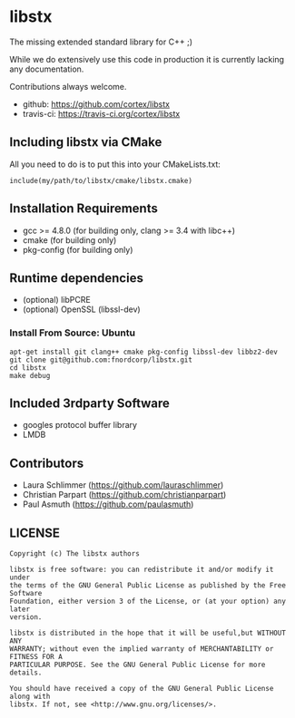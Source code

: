 libstx
======

The missing extended standard library for C++ ;)

While we do extensively use this code in production it is currently lacking any documentation.

Contributions always welcome.

- github: https://github.com/cortex/libstx
- travis-ci: https://travis-ci.org/cortex/libstx

## Including libstx via CMake

All you need to do is to put this into your CMakeLists.txt:

    include(my/path/to/libstx/cmake/libstx.cmake)


## Installation Requirements

- gcc >= 4.8.0 (for building only, clang >= 3.4 with libc++)
- cmake (for building only)
- pkg-config (for building only)


## Runtime dependencies

- (optional) libPCRE
- (optional) OpenSSL (libssl-dev)

### Install From Source: Ubuntu

```
apt-get install git clang++ cmake pkg-config libssl-dev libbz2-dev
git clone git@github.com:fnordcorp/libstx.git
cd libstx
make debug
```

## Included 3rdparty Software
- googles protocol buffer library
- LMDB

## Contributors

- Laura Schlimmer (https://github.com/lauraschlimmer)
- Christian Parpart (https://github.com/christianparpart)
- Paul Asmuth (https://github.com/paulasmuth)

LICENSE
-------

```
Copyright (c) The libstx authors

libstx is free software: you can redistribute it and/or modify it under
the terms of the GNU General Public License as published by the Free Software
Foundation, either version 3 of the License, or (at your option) any later
version.

libstx is distributed in the hope that it will be useful,but WITHOUT ANY
WARRANTY; without even the implied warranty of MERCHANTABILITY or FITNESS FOR A
PARTICULAR PURPOSE. See the GNU General Public License for more details.

You should have received a copy of the GNU General Public License along with
libstx. If not, see <http://www.gnu.org/licenses/>.
